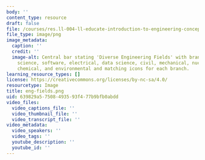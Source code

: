 ```yaml
---
body: ''
content_type: resource
draft: false
file: /courses/res.ll-004-ll-educate-introduction-to-engineering-concepts-spring-2022/eng-fields.png
file_type: image/png
image_metadata:
  caption: ''
  credit: ''
  image-alt: Central bar stating 'Diverse Engineering Fields' with branches of computer
    science, software, electrical, data science, civil, mechanical, nuclear, bioengineering,
    chemical, and environmental and matching icons for each branch.
learning_resource_types: []
license: https://creativecommons.org/licenses/by-nc-sa/4.0/
resourcetype: Image
title: eng-fields.png
uid: 639829a5-7508-4935-93f4-77b9bfb0abdd
video_files:
  video_captions_file: ''
  video_thumbnail_file: ''
  video_transcript_file: ''
video_metadata:
  video_speakers: ''
  video_tags: ''
  youtube_description: ''
  youtube_id: ''
---
```

